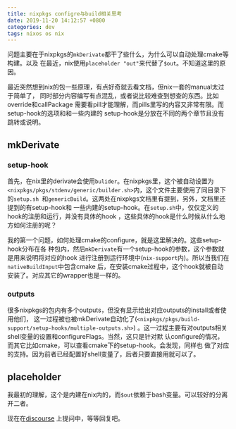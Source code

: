 ```yaml
---
title: nixpkgs configre与build相关思考
date: 2019-11-20 14:12:57 +0800
categories: dev
tags: nixos os nix
---
```


问题主要在于nixpkgs的`mkDerivate`都干了些什么，为什么可以自动处理cmake等构建。以及
在最近，nix使用`placeholder "out"`来代替了`$out`。不知道这里的原因。

最近突然想到nix的包一些原理，有点好奇就去看文档，但nix一套的manual太过于简单了，
同时部分内容编写有点混乱，或者说比较难查到想查的东西。比如override和callPackage
需要看pill才能理解，而pills里写的内容又非常有限。而setup-hook的选项和和一些内建的
setup-hook是分放在不同的两个章节且没有跳转或说明。

<!-- more -->

## mkDerivate

### setup-hook

首先，在nix里的derivate会使用`bulider`。在nixpkgs里，这个被自动设置为`
<nixpkgs/pkgs/stdenv/generic/builder.sh>`内，这个文件主要使用了同目录下的`setup.sh
`和`genericBuild`。这两处在nixpkgs文档里有提到，另外，文档里还提到的有setup-hook和
一些内建的setup-hook。在`setup.sh`中，仅仅定义的hook的注册和运行，并没有具体的hook
，这些具体的hook是什么时候从什么地方如何注册的呢？

我的第一个问题，如何处理cmake的configure，就是这里解决的。这些setup-hook分布在各
种包内，然后`mkDerivate`有一个setup-hook的参数，这个参数就是用来说明将对应的hook
进行注册到运行环境中(`nix-support`内)。所以当我们在`nativeBuildInput`中包含cmake
后，在安装cmake过程中，这个hook就被自动安装了。对应其它的wrapper也是一样的。

### outputs

很多nixpkgs的包内有多个outputs，但没有显示给出对应outputs的install或者使用他们，
这一过程被也被mkDerivate自动化了(`<nixpkgs/pkgs/build-support/setup-hooks/multiple-outputs.sh>`)
。这一过程主要有对outputs相关shell变量的设置和configureFlags。当然，这只是针对默
认configure的情况，而其它比如cmake，可以查看cmake下的setup-hook。会发现，同样也
做了对应的支持。因为前者已经配置好shell变量了，后者只要直接用就可以了。

## placeholder

我最初的理解，这个是内建在nix内的，而`$out`依赖于bash变量。可以较好的分离开二者。

现在在[discourse](https://discourse.nixos.org/t/what-is-the-difference-between-placeholder-out-and-out/4862)
上提问中，等等回复吧。
